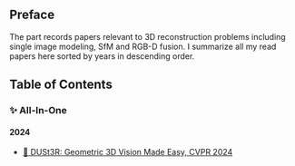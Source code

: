 ## Preface
The part records papers relevant to 3D reconstruction problems including single image modeling, SfM and RGB-D fusion. I summarize all my read papers here sorted by years in descending order.

## Table of Contents
### ✨ All-In-One
#### 2024
- [📑 DUSt3R: Geometric 3D Vision Made Easy, CVPR 2024](./All-In-One/DUSt3R-CVPR24.md)